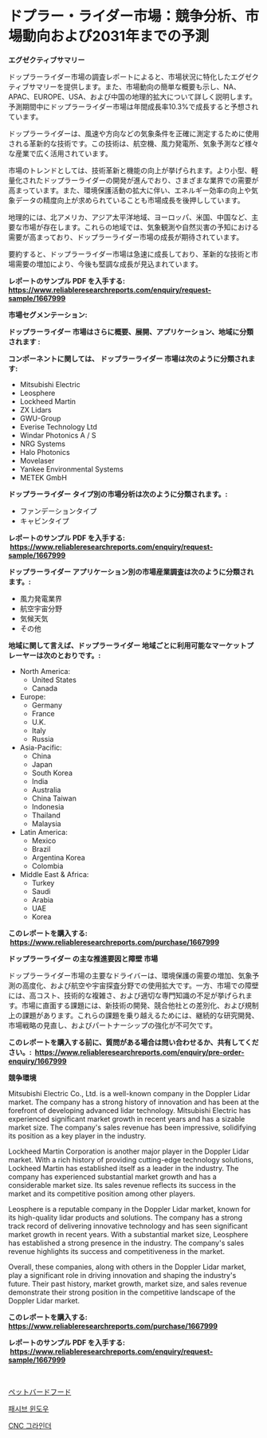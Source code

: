 <p><h1>ドプラー・ライダー市場：競争分析、市場動向および2031年までの予測</h1></p><p><strong>エグゼクティブサマリー</strong></p>
<p><p>ドップラーライダー市場の調査レポートによると、市場状況に特化したエグゼクティブサマリーを提供します。また、市場動向の簡単な概要も示し、NA、APAC、EUROPE、USA、および中国の地理的拡大について詳しく説明します。予測期間中にドップラーライダー市場は年間成長率10.3%で成長すると予想されています。</p><p>ドップラーライダーは、風速や方向などの気象条件を正確に測定するために使用される革新的な技術です。この技術は、航空機、風力発電所、気象予測など様々な産業で広く活用されています。</p><p>市場のトレンドとしては、技術革新と機能の向上が挙げられます。より小型、軽量化されたドップラーライダーの開発が進んでおり、さまざまな業界での需要が高まっています。また、環境保護活動の拡大に伴い、エネルギー効率の向上や気象データの精度向上が求められていることも市場成長を後押ししています。</p><p>地理的には、北アメリカ、アジア太平洋地域、ヨーロッパ、米国、中国など、主要な市場が存在します。これらの地域では、気象観測や自然災害の予知における需要が高まっており、ドップラーライダー市場の成長が期待されています。</p><p>要約すると、ドップラーライダー市場は急速に成長しており、革新的な技術と市場需要の増加により、今後も堅調な成長が見込まれています。</p></p>
<p><strong>レポートのサンプル PDF を入手する: <a href="https://www.reliableresearchreports.com/enquiry/request-sample/1667999">https://www.reliableresearchreports.com/enquiry/request-sample/1667999</a></strong></p>
<p><strong>市場セグメンテーション:</strong></p>
<p><strong> ドップラーライダー 市場はさらに概要、展開、アプリケーション、地域に分類されます :</strong></p>
<p><strong>コンポーネントに関しては、 ドップラーライダー 市場は次のように分類されます: &nbsp;</strong></p>
<p><ul><li>Mitsubishi Electric</li><li>Leosphere</li><li>Lockheed Martin</li><li>ZX Lidars</li><li>GWU-Group</li><li>Everise Technology Ltd</li><li>Windar Photonics A / S</li><li>NRG Systems</li><li>Halo Photonics</li><li>Movelaser</li><li>Yankee Environmental Systems</li><li>METEK GmbH</li></ul></p>
<p><strong> ドップラーライダー タイプ別の市場分析は次のように分類されます。:</strong></p>
<p><ul><li>ファンデーションタイプ</li><li>キャビンタイプ</li></ul></p>
<p><strong>レポートのサンプル PDF を入手する: &nbsp;<a href="https://www.reliableresearchreports.com/enquiry/request-sample/1667999">https://www.reliableresearchreports.com/enquiry/request-sample/1667999</a></strong></p>
<p><strong> ドップラーライダー アプリケーション別の市場産業調査は次のように分類されます。:</strong></p>
<p><ul><li>風力発電業界</li><li>航空宇宙分野</li><li>気候天気</li><li>その他</li></ul></p>
<p><strong>地域に関して言えば、ドップラーライダー 地域ごとに利用可能なマーケットプレーヤーは次のとおりです。:</strong></p>
<p><ul>
    <li>
        North America:
        <ul>
            <li>United States</li>
            <li>Canada</li>
        </ul>
    </li>
    <li>
        Europe:
        <ul>
            <li>Germany</li>
            <li>France</li>
            <li>U.K.</li>
            <li>Italy</li>
            <li>Russia</li>
        </ul>
    </li>
    <li>
        Asia-Pacific:
        <ul>
            <li>China</li>
            <li>Japan</li>
            <li>South Korea</li>
            <li>India</li>
            <li>Australia</li>
            <li>China Taiwan</li>
            <li>Indonesia</li>
            <li>Thailand</li>
            <li>Malaysia</li>
        </ul>
    </li>
    <li>
        Latin America:
        <ul>
            <li>Mexico</li>
            <li>Brazil</li>
            <li>Argentina Korea</li>
            <li>Colombia</li>
        </ul>
    </li>
    <li>
        Middle East & Africa:
        <ul>
            <li>Turkey</li>
            <li>Saudi</li>
            <li>Arabia</li>
            <li>UAE</li>
            <li>Korea</li>
        </ul>
    </li>
    </ul></p>
<p><strong>このレポートを購入する: &nbsp;<a href="https://www.reliableresearchreports.com/purchase/1667999">https://www.reliableresearchreports.com/purchase/1667999</a></strong></p>
<p><strong>ドップラーライダー の主な推進要因と障壁 市場</strong></p>
<p><p>ドップラーライダー市場の主要なドライバーは、環境保護の需要の増加、気象予測の高度化、および航空や宇宙探査分野での使用拡大です。一方、市場での障壁には、高コスト、技術的な複雑さ、および適切な専門知識の不足が挙げられます。市場に直面する課題には、新技術の開発、競合他社との差別化、および規制上の課題があります。これらの課題を乗り越えるためには、継続的な研究開発、市場戦略の見直し、およびパートナーシップの強化が不可欠です。</p></p>
<p><strong>このレポートを購入する前に、質問がある場合は問い合わせるか、共有してください。:&nbsp; <a href="https://www.reliableresearchreports.com/enquiry/pre-order-enquiry/1667999">https://www.reliableresearchreports.com/enquiry/pre-order-enquiry/1667999</a></strong></p>
<p><strong>競争環境</strong></p>
<p><p>Mitsubishi Electric Co., Ltd. is a well-known company in the Doppler Lidar market. The company has a strong history of innovation and has been at the forefront of developing advanced lidar technology. Mitsubishi Electric has experienced significant market growth in recent years and has a sizable market size. The company's sales revenue has been impressive, solidifying its position as a key player in the industry.</p><p>Lockheed Martin Corporation is another major player in the Doppler Lidar market. With a rich history of providing cutting-edge technology solutions, Lockheed Martin has established itself as a leader in the industry. The company has experienced substantial market growth and has a considerable market size. Its sales revenue reflects its success in the market and its competitive position among other players.</p><p>Leosphere is a reputable company in the Doppler Lidar market, known for its high-quality lidar products and solutions. The company has a strong track record of delivering innovative technology and has seen significant market growth in recent years. With a substantial market size, Leosphere has established a strong presence in the industry. The company's sales revenue highlights its success and competitiveness in the market.</p><p>Overall, these companies, along with others in the Doppler Lidar market, play a significant role in driving innovation and shaping the industry's future. Their past history, market growth, market size, and sales revenue demonstrate their strong position in the competitive landscape of the Doppler Lidar market.</p></p>
<p><strong>このレポートを購入する: &nbsp; <a href="https://www.reliableresearchreports.com/purchase/1667999">https://www.reliableresearchreports.com/purchase/1667999</a></strong></p>
<p><strong>レポートのサンプル PDF を入手する: &nbsp;<a href="https://www.reliableresearchreports.com/enquiry/request-sample/1667999">https://www.reliableresearchreports.com/enquiry/request-sample/1667999</a></strong><strong></strong></p>
<p>&nbsp;</p>
<p><p><a href="https://github.com/zoetazuur/Market-Research-Report-List-1/blob/main/122247615211.md">ペットバードフード</a></p><p><a href="https://medium.com/@snake68678/2024-2031-%EA%B8%B0%EA%B0%84-%EB%8F%99%EC%95%88-%EC%98%88%EC%B8%A1%EB%90%9C-%ED%8C%A8%EC%8B%9C%EB%B8%8C-%EC%9C%88%EB%8F%84%EC%9A%B0-%EC%8B%9C%EC%9E%A5-%EB%8F%99%ED%96%A5-%EB%B0%8F-%EC%8B%9C%EC%9E%A5-%EB%B6%84%EC%84%9D-387e9acf97ca">패시브 윈도우</a></p><p><a href="https://medium.com/@mehereenadusoye/cnc-%EA%B7%B8%EB%9D%BC%EC%9D%B8%EB%8D%94-%EC%8B%9C%EC%9E%A5-%EB%8F%99%ED%96%A5-%EC%8B%9C%EC%9E%A5-%EB%8F%99%ED%96%A5-%EC%84%B1%EC%9E%A5-2024%EB%85%84%EB%B6%80%ED%84%B0-2031%EB%85%84%EA%B9%8C%EC%A7%80-%EC%98%88%EC%B8%A1-fed39a869ec2">CNC 그라인더</a></p></p>